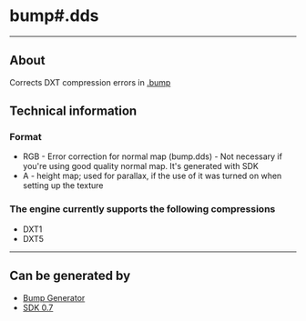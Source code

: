 # bump#.dds #

___

## About ##

Corrects DXT compression errors in [.bump](bump.md)

## Technical information ##

### Format ##

- RGB - Error correction for normal map (bump.dds) - Not necessary if you're using good quality normal map. It's generated with SDK
- A - height map; used for parallax, if the use of it was turned on when setting up the texture

### The engine currently supports the following compressions ##

- DXT1
- DXT5

___

## Can be generated by ##

- [Bump Generator](../../modding-tools/bump-generator.md)
- [SDK 0.7](../../sdk/index.html)
